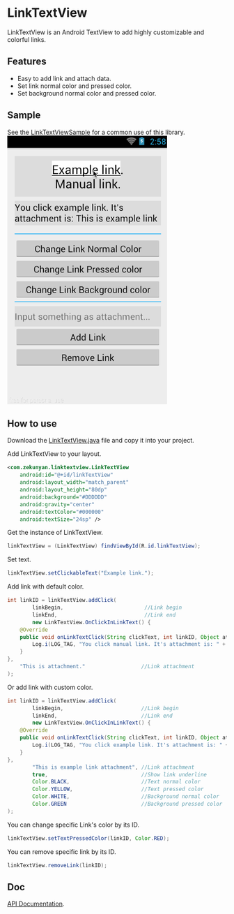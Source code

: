 # LinkTextView

LinkTextView is an Android TextView to add highly customizable and colorful links. 

## Features
* Easy to add link and attach data.
* Set link normal color and pressed color.
* Set background normal color and pressed color.

## Sample
See the [LinkTextViewSample](https://github.com/zekunyan/LinkTextView/tree/master/LinkTextViewSample) for a common use of this library.
![image](Gif/LinkTextView_Sample.gif)

## How to use

Download the [LinkTextView.java](https://github.com/zekunyan/LinkTextView/blob/master/LinkTextView/LinkTextView.java) file and copy it into your project.

Add LinkTextView to your layout.
```xml
<com.zekunyan.linktextview.LinkTextView
    android:id="@+id/linkTextView"
    android:layout_width="match_parent"
    android:layout_height="80dp"
    android:background="#DDDDDD"
    android:gravity="center"
    android:textColor="#000000"
    android:textSize="24sp" />
```

Get the instance of LinkTextView.
```java
linkTextView = (LinkTextView) findViewById(R.id.linkTextView);
```

Set text.
```java
linkTextView.setClickableText("Example link.");
```

Add link with default color.
```java
int linkID = linkTextView.addClick(
        linkBegin,                          //Link begin 
        linkEnd,                            //Link end
        new LinkTextView.OnClickInLinkText() {
    @Override    
    public void onLinkTextClick(String clickText, int linkID, Object attachment) {
        Log.i(LOG_TAG, "You click manual link. It's attachment is: " + attachment);
    }
}, 
    "This is attachment."                  //Link attachment
);
```

Or add link with custom color.
```java
int linkID = linkTextView.addClick(
        linkBegin,                         //Link begin
        linkEnd,                           //Link end
        new LinkTextView.OnClickInLinkText() {
    @Override
    public void onLinkTextClick(String clickText, int linkID, Object attachment) {
        Log.i(LOG_TAG, "You click example link. It's attachment is: " + attachment);
    }
},
        "This is example link attachment", //Link attachment
        true,                              //Show link underline
        Color.BLACK,                       //Text normal color
        Color.YELLOW,                      //Text pressed color
        Color.WHITE,                       //Background normal color
        Color.GREEN                        //Background pressed color
);
```

You can change specific Link's color by its ID.
```java
linkTextView.setTextPressedColor(linkID, Color.RED);
```

You can remove specific link by its ID.
```java
linkTextView.removeLink(linkID);
```

## Doc
[API Documentation](http://zekunyan.github.io/Docs/LinkTextView/index.html).




